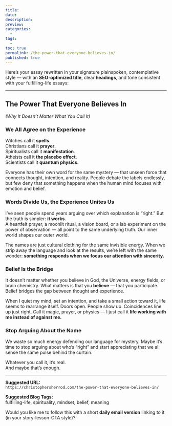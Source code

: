 ```yaml
---
title:
date:
description:
preview:
categories:
  - 
tags:
  - 
toc: true
permalink: /the-power-that-everyone-believes-in/
published: true
---
```

Here’s your essay rewritten in your signature plainspoken, contemplative style — with an **SEO-optimized title**, clear **headings**, and tone consistent with your fulfilling-life essays:

---

## The Power That Everyone Believes In

_(Why It Doesn’t Matter What You Call It)_

### We All Agree on the Experience

Witches call it **spells**.  
Christians call it **prayer**.  
Spiritualists call it **manifestation**.  
Atheists call it **the placebo effect**.  
Scientists call it **quantum physics**.

Everyone has their own word for the same mystery — that unseen force that connects thought, intention, and reality. People debate the labels endlessly, but few deny that something happens when the human mind focuses with emotion and belief.

### Words Divide Us, the Experience Unites Us

I’ve seen people spend years arguing over which explanation is “right.” But the truth is simpler: **it works**.  
A heartfelt prayer, a moonlit ritual, a vision board, or a lab experiment on the power of observation — all point to the same underlying truth. Our inner world shapes our outer world.

The names are just cultural clothing for the same invisible energy. When we strip away the language and look at the results, we’re left with the same wonder: **something responds when we focus our attention with sincerity.**

### Belief Is the Bridge

It doesn’t matter whether you believe in God, the Universe, energy fields, or brain chemistry. What matters is that you **believe** — that you participate. Belief bridges the gap between thought and experience.

When I quiet my mind, set an intention, and take a small action toward it, life seems to rearrange itself. Doors open. People show up. Coincidences line up just right. Call it magic, prayer, or physics — I just call it **life working with me instead of against me.**

### Stop Arguing About the Name

We waste so much energy defending our language for mystery. Maybe it’s time to stop arguing about who’s “right” and start appreciating that we all sense the same pulse behind the curtain.

Whatever you call it, it’s real.  
And maybe that’s enough.

---

**Suggested URL:**  
`https://christophersherrod.com/the-power-that-everyone-believes-in/`

**Suggested Blog Tags:**  
fulfilling-life, spirituality, mindset, belief, meaning

Would you like me to follow this with a short **daily email version** linking to it (in your story-lesson-CTA style)?